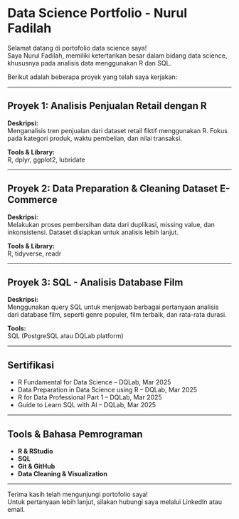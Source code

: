 # Data Science Portfolio - Nurul Fadilah

Selamat datang di portofolio data science saya!  
Saya Nurul Fadilah, memiliki ketertarikan besar dalam bidang data science, khususnya pada analisis data menggunakan R dan SQL.

Berikut adalah beberapa proyek yang telah saya kerjakan:

---

## Proyek 1: Analisis Penjualan Retail dengan R
**Deskripsi:**  
Menganalisis tren penjualan dari dataset retail fiktif menggunakan R. Fokus pada kategori produk, waktu pembelian, dan nilai transaksi.

**Tools & Library:**  
R, dplyr, ggplot2, lubridate

---

## Proyek 2: Data Preparation & Cleaning Dataset E-Commerce
**Deskripsi:**  
Melakukan proses pembersihan data dari duplikasi, missing value, dan inkonsistensi. Dataset disiapkan untuk analisis lebih lanjut.

**Tools & Library:**  
R, tidyverse, readr

---

## Proyek 3: SQL - Analisis Database Film
**Deskripsi:**  
Menggunakan query SQL untuk menjawab berbagai pertanyaan analisis dari database film, seperti genre populer, film terbaik, dan rata-rata durasi.

**Tools:**  
SQL (PostgreSQL atau DQLab platform)

---

## Sertifikasi
- R Fundamental for Data Science – DQLab, Mar 2025
- Data Preparation in Data Science using R – DQLab, Mar 2025
- R for Data Professional Part 1 – DQLab, Mar 2025
- Guide to Learn SQL with AI – DQLab, Mar 2025

---

## Tools & Bahasa Pemrograman
- **R & RStudio**
- **SQL**
- **Git & GitHub**
- **Data Cleaning & Visualization**

---

Terima kasih telah mengunjungi portofolio saya!  
Untuk pertanyaan lebih lanjut, silakan hubungi saya melalui LinkedIn atau email.
